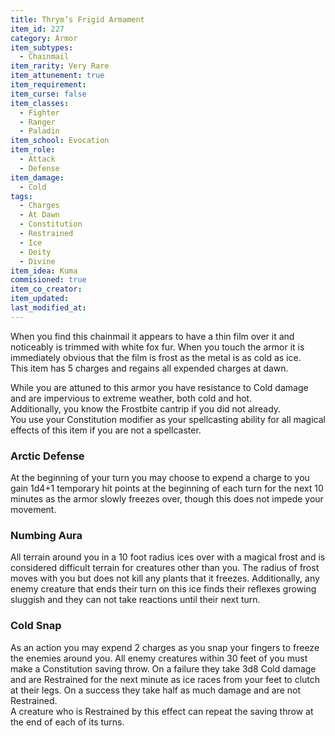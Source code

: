 ```yaml
---
title: Thrym’s Frigid Armament
item_id: 227
category: Armor
item_subtypes: 
  - Chainmail
item_rarity: Very Rare
item_attunement: true
item_requirement: 
item_curse: false
item_classes: 
  - Fighter
  - Ranger
  - Paladin
item_school: Evocation
item_role: 
  - Attack
  - Defense
item_damage: 
  - Cold
tags:
  - Charges
  - At Dawn
  - Constitution
  - Restrained
  - Ice
  - Deity
  - Divine
item_idea: Kuma
commisioned: true
item_co_creator: 
item_updated: 
last_modified_at: 
---
```


When you find this chainmail it appears to have a thin film over it and noticeably is trimmed with white fox fur. When you touch the armor it is immediately obvious that the film is frost as the metal is as cold as ice.  
This item has 5 charges and regains all expended charges at dawn.

While you are attuned to this armor you have resistance to Cold damage and are impervious to extreme weather, both cold and hot.  
Additionally, you know the <magic-spell>Frostbite</magic-spell>  cantrip if you did not already.  
You use your Constitution modifier as your spellcasting ability for all magical effects of this item if you are not a spellcaster.

<!--excerpt-->
### Arctic Defense
At the beginning of your turn you may choose to expend a charge to you gain 1d4+1 temporary hit points at the beginning of each turn for the next 10 minutes as the armor slowly freezes over, though this does not impede your movement.

### Numbing Aura
All terrain around you in a 10 foot radius ices over with a magical frost and is considered difficult terrain for creatures other than you. The radius of frost moves with you but does not kill any plants that it freezes. Additionally, any enemy creature that ends their turn on this ice finds their reflexes growing sluggish and they can not take reactions until their next turn.

### Cold Snap
As an action you may expend 2 charges as you snap your fingers to freeze the enemies around you. All enemy creatures within 30 feet of you must make a Constitution saving throw. On a failure they take 3d8 Cold damage and are Restrained for the next minute as ice races from your feet to clutch at their legs. On a success they take half as much damage and are not Restrained.  
A creature who is Restrained by this effect can repeat the saving throw at the end of each of its turns.
